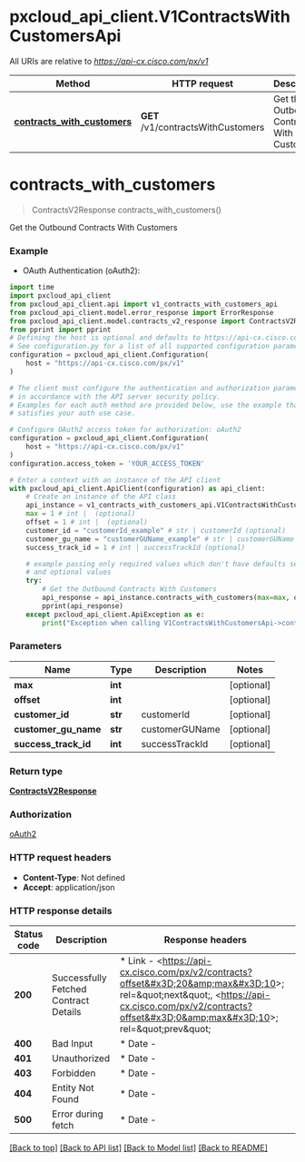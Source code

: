 # pxcloud_api_client.V1ContractsWithCustomersApi

All URIs are relative to *https://api-cx.cisco.com/px/v1*

Method | HTTP request | Description
------------- | ------------- | -------------
[**contracts_with_customers**](V1ContractsWithCustomersApi.md#contracts_with_customers) | **GET** /v1/contractsWithCustomers | Get the Outbound Contracts With Customers


# **contracts_with_customers**
> ContractsV2Response contracts_with_customers()

Get the Outbound Contracts With Customers

### Example

* OAuth Authentication (oAuth2):

```python
import time
import pxcloud_api_client
from pxcloud_api_client.api import v1_contracts_with_customers_api
from pxcloud_api_client.model.error_response import ErrorResponse
from pxcloud_api_client.model.contracts_v2_response import ContractsV2Response
from pprint import pprint
# Defining the host is optional and defaults to https://api-cx.cisco.com/px/v1
# See configuration.py for a list of all supported configuration parameters.
configuration = pxcloud_api_client.Configuration(
    host = "https://api-cx.cisco.com/px/v1"
)

# The client must configure the authentication and authorization parameters
# in accordance with the API server security policy.
# Examples for each auth method are provided below, use the example that
# satisfies your auth use case.

# Configure OAuth2 access token for authorization: oAuth2
configuration = pxcloud_api_client.Configuration(
    host = "https://api-cx.cisco.com/px/v1"
)
configuration.access_token = 'YOUR_ACCESS_TOKEN'

# Enter a context with an instance of the API client
with pxcloud_api_client.ApiClient(configuration) as api_client:
    # Create an instance of the API class
    api_instance = v1_contracts_with_customers_api.V1ContractsWithCustomersApi(api_client)
    max = 1 # int |  (optional)
    offset = 1 # int |  (optional)
    customer_id = "customerId_example" # str | customerId (optional)
    customer_gu_name = "customerGUName_example" # str | customerGUName (optional)
    success_track_id = 1 # int | successTrackId (optional)

    # example passing only required values which don't have defaults set
    # and optional values
    try:
        # Get the Outbound Contracts With Customers
        api_response = api_instance.contracts_with_customers(max=max, offset=offset, customer_id=customer_id, customer_gu_name=customer_gu_name, success_track_id=success_track_id)
        pprint(api_response)
    except pxcloud_api_client.ApiException as e:
        print("Exception when calling V1ContractsWithCustomersApi->contracts_with_customers: %s\n" % e)
```


### Parameters

Name | Type | Description  | Notes
------------- | ------------- | ------------- | -------------
 **max** | **int**|  | [optional]
 **offset** | **int**|  | [optional]
 **customer_id** | **str**| customerId | [optional]
 **customer_gu_name** | **str**| customerGUName | [optional]
 **success_track_id** | **int**| successTrackId | [optional]

### Return type

[**ContractsV2Response**](ContractsV2Response.md)

### Authorization

[oAuth2](../README.md#oAuth2)

### HTTP request headers

 - **Content-Type**: Not defined
 - **Accept**: application/json


### HTTP response details

| Status code | Description | Response headers |
|-------------|-------------|------------------|
**200** | Successfully Fetched Contract Details |  * Link - &lt;https://api-cx.cisco.com/px/v2/contracts?offset&#x3D;20&amp;max&#x3D;10&gt;; rel&#x3D;\&quot;next\&quot;, &lt;https://api-cx.cisco.com/px/v2/contracts?offset&#x3D;0&amp;max&#x3D;10&gt;; rel&#x3D;\&quot;prev\&quot; <br>  |
**400** | Bad Input |  * Date -  <br>  |
**401** | Unauthorized |  * Date -  <br>  |
**403** | Forbidden |  * Date -  <br>  |
**404** | Entity Not Found |  * Date -  <br>  |
**500** | Error during fetch |  * Date -  <br>  |

[[Back to top]](#) [[Back to API list]](../README.md#documentation-for-api-endpoints) [[Back to Model list]](../README.md#documentation-for-models) [[Back to README]](../README.md)

